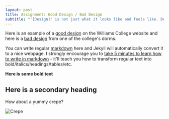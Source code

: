 ```yaml
---
layout: post
title: Assignment: Good Design / Bad Design
subtitle: "'[Design]' is not just what it looks like and feels like. Design is how it works" -_Steve Jobs_
---
```

Here is an example of a [good design](gooddesign) on the Williams College website and here is a [bad design](baddesign) from one of the college's dorms. 



You can write regular [markdown](http://markdowntutorial.com/) here and Jekyll will automatically convert it to a nice webpage.  I strongly encourage you to [take 5 minutes to learn how to write in markdown](http://markdowntutorial.com/) - it'll teach you how to transform regular text into bold/italics/headings/tables/etc.

**Here is some bold text**

## Here is a secondary heading



How about a yummy crepe?

![Crepe](http://s3-media3.fl.yelpcdn.com/bphoto/cQ1Yoa75m2yUFFbY2xwuqw/348s.jpg)

